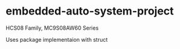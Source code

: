 # embedded-auto-system-project
HCS08 Family,
MC9S08AW60 Series


Uses package implementaion with struct

